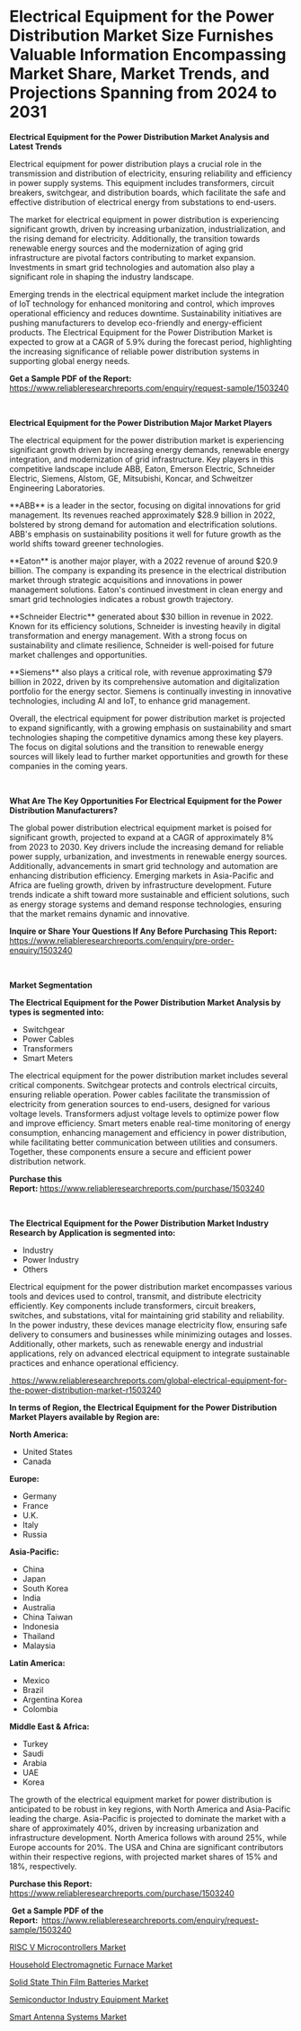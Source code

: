 <p><h1>Electrical Equipment for the Power Distribution Market Size Furnishes Valuable Information Encompassing Market Share, Market Trends, and Projections Spanning from 2024 to 2031</h1></p><p><strong>Electrical Equipment for the Power Distribution Market Analysis and Latest Trends</strong></p>
<p><p>Electrical equipment for power distribution plays a crucial role in the transmission and distribution of electricity, ensuring reliability and efficiency in power supply systems. This equipment includes transformers, circuit breakers, switchgear, and distribution boards, which facilitate the safe and effective distribution of electrical energy from substations to end-users.</p><p>The market for electrical equipment in power distribution is experiencing significant growth, driven by increasing urbanization, industrialization, and the rising demand for electricity. Additionally, the transition towards renewable energy sources and the modernization of aging grid infrastructure are pivotal factors contributing to market expansion. Investments in smart grid technologies and automation also play a significant role in shaping the industry landscape.</p><p>Emerging trends in the electrical equipment market include the integration of IoT technology for enhanced monitoring and control, which improves operational efficiency and reduces downtime. Sustainability initiatives are pushing manufacturers to develop eco-friendly and energy-efficient products. The Electrical Equipment for the Power Distribution Market is expected to grow at a CAGR of 5.9% during the forecast period, highlighting the increasing significance of reliable power distribution systems in supporting global energy needs.</p></p>
<p><strong>Get a Sample PDF of the Report:&nbsp;</strong> <a href="https://www.reliableresearchreports.com/enquiry/request-sample/1503240?utm_campaign=121&utm_medium=2&utm_source=Github&utm_content=ia&utm_term=27092024&utm_id=electrical-equipment-for-the-power-distribution">https://www.reliableresearchreports.com/enquiry/request-sample/1503240</a></p>
<p>&nbsp;</p>
<p><strong>Electrical Equipment for the Power Distribution Major Market Players</strong></p>
<p><p>The electrical equipment for the power distribution market is experiencing significant growth driven by increasing energy demands, renewable energy integration, and modernization of grid infrastructure. Key players in this competitive landscape include ABB, Eaton, Emerson Electric, Schneider Electric, Siemens, Alstom, GE, Mitsubishi, Koncar, and Schweitzer Engineering Laboratories.</p><p>**ABB** is a leader in the sector, focusing on digital innovations for grid management. Its revenues reached approximately $28.9 billion in 2022, bolstered by strong demand for automation and electrification solutions. ABB's emphasis on sustainability positions it well for future growth as the world shifts toward greener technologies.</p><p>**Eaton** is another major player, with a 2022 revenue of around $20.9 billion. The company is expanding its presence in the electrical distribution market through strategic acquisitions and innovations in power management solutions. Eaton's continued investment in clean energy and smart grid technologies indicates a robust growth trajectory.</p><p>**Schneider Electric** generated about $30 billion in revenue in 2022. Known for its efficiency solutions, Schneider is investing heavily in digital transformation and energy management. With a strong focus on sustainability and climate resilience, Schneider is well-poised for future market challenges and opportunities.</p><p>**Siemens** also plays a critical role, with revenue approximating $79 billion in 2022, driven by its comprehensive automation and digitalization portfolio for the energy sector. Siemens is continually investing in innovative technologies, including AI and IoT, to enhance grid management.</p><p>Overall, the electrical equipment for power distribution market is projected to expand significantly, with a growing emphasis on sustainability and smart technologies shaping the competitive dynamics among these key players. The focus on digital solutions and the transition to renewable energy sources will likely lead to further market opportunities and growth for these companies in the coming years.</p></p>
<p>&nbsp;</p>
<p><strong>What Are The Key Opportunities For Electrical Equipment for the Power Distribution Manufacturers?</strong></p>
<p><p>The global power distribution electrical equipment market is poised for significant growth, projected to expand at a CAGR of approximately 8% from 2023 to 2030. Key drivers include the increasing demand for reliable power supply, urbanization, and investments in renewable energy sources. Additionally, advancements in smart grid technology and automation are enhancing distribution efficiency. Emerging markets in Asia-Pacific and Africa are fueling growth, driven by infrastructure development. Future trends indicate a shift toward more sustainable and efficient solutions, such as energy storage systems and demand response technologies, ensuring that the market remains dynamic and innovative.</p></p>
<p><strong>Inquire or Share Your Questions If Any Before Purchasing This Report:</strong> <a href="https://www.reliableresearchreports.com/enquiry/pre-order-enquiry/1503240?utm_campaign=121&utm_medium=2&utm_source=Github&utm_content=ia&utm_term=27092024&utm_id=electrical-equipment-for-the-power-distribution">https://www.reliableresearchreports.com/enquiry/pre-order-enquiry/1503240</a></p>
<p>&nbsp;</p>
<p><strong>Market Segmentation</strong></p>
<p><strong>The Electrical Equipment for the Power Distribution Market Analysis by types is segmented into:</strong></p>
<p><ul><li>Switchgear</li><li>Power Cables</li><li>Transformers</li><li>Smart Meters</li></ul></p>
<p><p>The electrical equipment for the power distribution market includes several critical components. Switchgear protects and controls electrical circuits, ensuring reliable operation. Power cables facilitate the transmission of electricity from generation sources to end-users, designed for various voltage levels. Transformers adjust voltage levels to optimize power flow and improve efficiency. Smart meters enable real-time monitoring of energy consumption, enhancing management and efficiency in power distribution, while facilitating better communication between utilities and consumers. Together, these components ensure a secure and efficient power distribution network.</p></p>
<p><strong>Purchase this Report:&nbsp;</strong><a href="https://www.reliableresearchreports.com/purchase/1503240?utm_campaign=121&utm_medium=2&utm_source=Github&utm_content=ia&utm_term=27092024&utm_id=electrical-equipment-for-the-power-distribution">https://www.reliableresearchreports.com/purchase/1503240</a></p>
<p>&nbsp;</p>
<p><strong>The Electrical Equipment for the Power Distribution Market Industry Research by Application is segmented into:</strong></p>
<p><ul><li>Industry</li><li>Power Industry</li><li>Others</li></ul></p>
<p><p>Electrical equipment for the power distribution market encompasses various tools and devices used to control, transmit, and distribute electricity efficiently. Key components include transformers, circuit breakers, switches, and substations, vital for maintaining grid stability and reliability. In the power industry, these devices manage electricity flow, ensuring safe delivery to consumers and businesses while minimizing outages and losses. Additionally, other markets, such as renewable energy and industrial applications, rely on advanced electrical equipment to integrate sustainable practices and enhance operational efficiency.</p></p>
<p><a href="https://www.reliableresearchreports.com/global-electrical-equipment-for-the-power-distribution-market-r1503240?utm_campaign=121&utm_medium=2&utm_source=Github&utm_content=ia&utm_term=27092024&utm_id=electrical-equipment-for-the-power-distribution">&nbsp;https://www.reliableresearchreports.com/global-electrical-equipment-for-the-power-distribution-market-r1503240</a></p>
<p><strong>In terms of Region, the Electrical Equipment for the Power Distribution Market Players available by Region are:</strong></p>
<p>
    <p> <strong> North America: </strong>
        <ul>
            <li>United States</li>
            <li>Canada</li>
        </ul>
        </p> 
    <p> <strong> Europe: </strong>
        <ul>
            <li>Germany</li>
            <li>France</li>
            <li>U.K.</li>
            <li>Italy</li>
            <li>Russia</li>
        </ul>
        </p> 
    <p> <strong> Asia-Pacific: </strong>
        <ul>
            <li>China</li>
            <li>Japan</li>
            <li>South Korea</li>
            <li>India</li>
            <li>Australia</li>
            <li>China Taiwan</li>
            <li>Indonesia</li>
            <li>Thailand</li>
            <li>Malaysia</li>
        </ul>
        </p> 
    <p> <strong> Latin America: </strong>
        <ul>
            <li>Mexico</li>
            <li>Brazil</li>
            <li>Argentina Korea</li>
            <li>Colombia</li>
        </ul>
        </p> 
    <p> <strong> Middle East & Africa: </strong>
        <ul>
            <li>Turkey</li>
            <li>Saudi</li>
            <li>Arabia</li>
            <li>UAE</li>
            <li>Korea</li>
        </ul>
    </p>
    </p>
<p><p>The growth of the electrical equipment market for power distribution is anticipated to be robust in key regions, with North America and Asia-Pacific leading the charge. Asia-Pacific is projected to dominate the market with a share of approximately 40%, driven by increasing urbanization and infrastructure development. North America follows with around 25%, while Europe accounts for 20%. The USA and China are significant contributors within their respective regions, with projected market shares of 15% and 18%, respectively.</p></p>
<p><strong>Purchase this Report: </strong><a href="https://www.reliableresearchreports.com/purchase/1503240?utm_campaign=121&utm_medium=2&utm_source=Github&utm_content=ia&utm_term=27092024&utm_id=electrical-equipment-for-the-power-distribution">https://www.reliableresearchreports.com/purchase/1503240</a></p>
<p>&nbsp;<strong>Get a Sample PDF of the Report:&nbsp;&nbsp;</strong><a href="https://www.reliableresearchreports.com/enquiry/request-sample/1503240?utm_campaign=121&utm_medium=2&utm_source=Github&utm_content=ia&utm_term=27092024&utm_id=electrical-equipment-for-the-power-distribution">https://www.reliableresearchreports.com/enquiry/request-sample/1503240</a></p>
<p><strong></strong></p>
<p><p><a href="https://www.linkedin.com/pulse/driving-market-forces-risc-v-microcontrollers-trends-future-etqme?trackingId=O2TQzYcLS3emTyIIOnLPWw%3D%3D&utm_campaign=121&utm_medium=2&utm_source=Github&utm_content=ia&utm_term=27092024&utm_id=electrical-equipment-for-the-power-distribution">RISC V Microcontrollers Market</a></p><p><a href="https://issuu.com/reportprime-2/docs/household-electromagnetic-furnace-m_ce1c04de9315c7?utm_campaign=121&utm_medium=2&utm_source=Github&utm_content=ia&utm_term=27092024&utm_id=electrical-equipment-for-the-power-distribution">Household Electromagnetic Furnace Market</a></p><p><a href="https://github.com/CarolynWatkins697/Market-Research-Report-List-1/blob/main/solid-state-thin-film-batteries-market.md?utm_campaign=121&utm_medium=2&utm_source=Github&utm_content=ia&utm_term=27092024&utm_id=electrical-equipment-for-the-power-distribution">Solid State Thin Film Batteries Market</a></p><p><a href="https://github.com/RunaHaque64/Market-Research-Report-List-1/blob/main/semiconductor-industry-equipment-market.md?utm_campaign=121&utm_medium=2&utm_source=Github&utm_content=ia&utm_term=27092024&utm_id=electrical-equipment-for-the-power-distribution">Semiconductor Industry Equipment Market</a></p><p><a href="https://www.linkedin.com/pulse/global-smart-antenna-systems-market-sector-types-applications-hkb2f?trackingId=scLSON7ZSKSeBw2f5BmrHg%3D%3D&utm_campaign=121&utm_medium=2&utm_source=Github&utm_content=ia&utm_term=27092024&utm_id=electrical-equipment-for-the-power-distribution">Smart Antenna Systems Market</a></p></p>